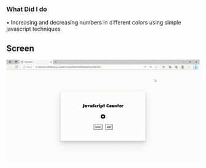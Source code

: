 ### What Did I do

• Increasing and decreasing numbers in different colors using simple javascript techniques

## Screen
![](screen.gif)
